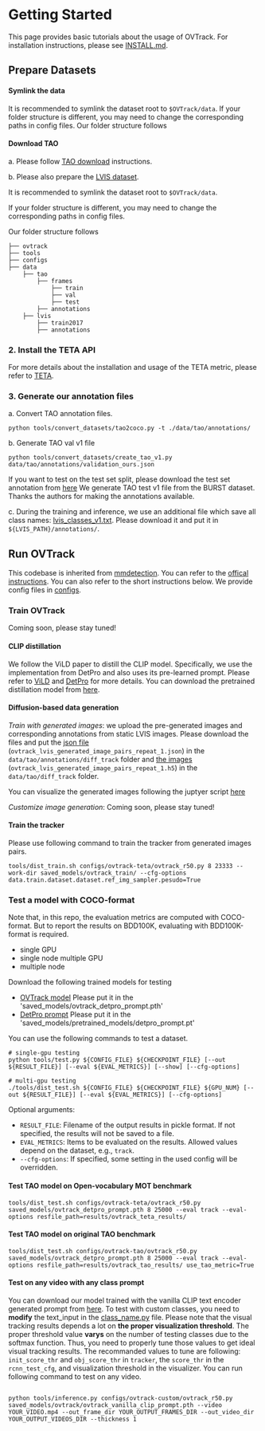 # Getting Started
This page provides basic tutorials about the usage of OVTrack. For installation instructions, please see [INSTALL.md](INSTALL.md).

## Prepare Datasets

#### Symlink the data

It is recommended to symlink the dataset root to `$OVTrack/data`.
If your folder structure is different, you may need to change the corresponding paths in config files.
Our folder structure follows

#### Download TAO
a. Please follow [TAO download](https://github.com/TAO-Dataset/tao/blob/master/docs/download.md) instructions.

b. Please also prepare the [LVIS dataset](https://www.lvisdataset.org/).

It is recommended to symlink the dataset root to `$OVTrack/data`.

If your folder structure is different, you may need to change the corresponding paths in config files.

Our folder structure follows

```
├── ovtrack
├── tools
├── configs
├── data
    ├── tao
        ├── frames
            ├── train
            ├── val
            ├── test
        ├── annotations
    ├── lvis
        ├── train2017
        ├── annotations    
```

### 2. Install the TETA API

For more details about the installation and usage of the TETA metric, please refer to [TETA](https://github.com/SysCV/tet/tree/main/teta).



### 3. Generate our annotation files

a. Convert TAO annotation files.
```shell
python tools/convert_datasets/tao2coco.py -t ./data/tao/annotations/
```
b. Generate TAO val v1 file

```shell
python tools/convert_datasets/create_tao_v1.py data/tao/annotations/validation_ours.json
```
If you want to test on the test set split, please download the test set annotation from [here](https://drive.google.com/file/d/1Ug50Nrj0WDyAIpxZxedzz8nRQFMBeYZ7/view?usp=sharing)
We generate TAO test v1 file from the BURST dataset. Thanks the authors for making the annotations available.

c. During the training and inference, we use an additional file which save all class names: [lvis_classes_v1.txt](https://drive.google.com/file/d/1CzyggqLe4aeqmDEEN-aPgIFIqZcR-Dwj/view?usp=sharing).
Please download it and put it in `${LVIS_PATH}/annotations/`.

## Run OVTrack
This codebase is inherited from [mmdetection](https://github.com/open-mmlab/mmdetection).
You can refer to the [offical instructions](https://github.com/open-mmlab/mmdetection/blob/master/docs/getting_started.md).
You can also refer to the short instructions below.
We provide config files in [configs](../configs).

### Train OVTrack
Coming soon, please stay tuned!
#### CLIP distillation
We follow the ViLD paper to distill the CLIP model. Specifically, we use the implementation from DetPro and also uses its pre-learned prompt. Please refer to [ViLD](https://arxiv.org/abs/2104.13921) and [DetPro](https://github.com/dyabel/detpro) for more details.
You can download the pretrained distillation model from [here](https://drive.google.com/file/d/1XsBIBydGr1uqZQQu7NQ6eGYcmCNpYnDF/view?usp=sharing).

#### Diffusion-based data generation
*Train with generated images*: we upload the pre-generated images and corresponding annotations from static LVIS images. Please download the files and put the [json file](https://drive.google.com/file/d/14u-G3lEDGbGktmlZhMXkUeuVmjSFOHwH/view?usp=sharing) (`ovtrack_lvis_generated_image_pairs_repeat_1.json`) in the `data/tao/annotations/diff_track` folder and [the images](https://drive.google.com/file/d/1l_b7MaqNM0b1K886M9tEBXoneRVytVvi/view?usp=sharing) (`ovtrack_lvis_generated_image_pairs_repeat_1.h5`) in the `data/tao/diff_track` folder. 

You can visualize the generated images following the juptyer script [here](../tools/notebook_scripts/visualize_generated_fake_images.ipynb)

*Customize image generation*: Coming soon, please stay tuned!

#### Train the tracker
Please use following command to train the tracker from generated images pairs.
```angular2html
tools/dist_train.sh configs/ovtrack-teta/ovtrack_r50.py 8 23333 --work-dir saved_models/ovtrack_train/ --cfg-options data.train.dataset.dataset.ref_img_sampler.pesudo=True
```
### Test a model with COCO-format

Note that, in this repo, the evaluation metrics are computed with COCO-format.
But to report the results on BDD100K, evaluating with BDD100K-format is required.

- single GPU
- single node multiple GPU
- multiple node

Download the following trained models for testing

- [OVTrack model](https://drive.google.com/file/d/1vDAFRmuNMCwhKtW7KHONpzkooLysU8nX/view?usp=sharing) Please put it in the 'saved_models/ovtrack_detpro_prompt.pth'
- [DetPro prompt](https://drive.google.com/file/d/1N7ht5b44R2LgExhk0smWLydpTO-RuwMe/view?usp=sharing) Please put it in the 'saved_models/pretrained_models/detpro_prompt.pt'

You can use the following commands to test a dataset.

```shell
# single-gpu testing
python tools/test.py ${CONFIG_FILE} ${CHECKPOINT_FILE} [--out ${RESULT_FILE}] [--eval ${EVAL_METRICS}] [--show] [--cfg-options]

# multi-gpu testing
./tools/dist_test.sh ${CONFIG_FILE} ${CHECKPOINT_FILE} ${GPU_NUM} [--out ${RESULT_FILE}] [--eval ${EVAL_METRICS}] [--cfg-options]
```

Optional arguments:
- `RESULT_FILE`: Filename of the output results in pickle format. If not specified, the results will not be saved to a file.
- `EVAL_METRICS`: Items to be evaluated on the results. Allowed values depend on the dataset, e.g., `track`.
- `--cfg-options`: If specified, some setting in the used config will be overridden.


#### Test TAO model on Open-vocabulary MOT benchmark
```angular2html
tools/dist_test.sh configs/ovtrack-teta/ovtrack_r50.py saved_models/ovtrack_detpro_prompt.pth 8 25000 --eval track --eval-options resfile_path=results/ovtrack_teta_results/
```

#### Test TAO model on original TAO benchmark

```angular2html
tools/dist_test.sh configs/ovtrack-tao/ovtrack_r50.py saved_models/ovtrack_detpro_prompt.pth 8 25000 --eval track --eval-options resfile_path=results/ovtrack_tao_results/ use_tao_metric=True
```

#### Test on any video with any class prompt
You can download our model trained with the vanilla CLIP text encoder generated prompt from [here](https://drive.google.com/file/d/1FY4xJx3rUpFOx2HS2ntJ5caC2BL5evX8/view?usp=sharing).
To test with custom classes, you need to **modify** the text_input in the [class_name.py](../ovtrack/models/roi_heads/class_name.py) file.
Please note that the visual tracking results depends a lot on **the proper visualization threshold**. The proper threshold value **varys** on the number of testing classes due to the softmax function. 
Thus, you need to properly tune those values to get ideal visual tracking results. The recommanded values to tune are following: `init_score_thr` and `obj_score_thr` in `tracker`, the `score_thr` in the `rcnn_test_cfg`, and visualization threshold in the visualizer.
You can run following command to test on any video.
```angular2html

python tools/inference.py configs/ovtrack-custom/ovtrack_r50.py saved_models/ovtrack/ovtrack_vanilla_clip_prompt.pth --video YOUR_VIDEO.mp4 --out_frame_dir YOUR_OUTPUT_FRAMES_DIR --out_video_dir YOUR_OUTPUT_VIDEOS_DIR --thickness 1
```

   
